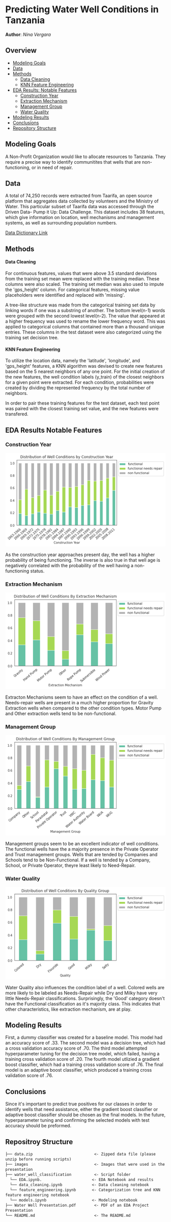 # Predicting Water Well Conditions in Tanzania 
 
**Author**: *Nina Vergara*
  
## Overview
- [Modeling Goals](https://github.com/ninavergara605/Project-3/edit/main/README.md?plain=1#L21)
- [Data](https://github.com/ninavergara605/Project-3/edit/main/README.md?plain=1#L23)
- [Methods](https://github.com/ninavergara605/Project-3/edit/main/README.md?plain=1#L30)
  - [Data Cleaning](https://github.com/ninavergara605/Project-3/edit/main/README.md?plain=1#L33)
  - [KNN Feature Engineering](https://github.com/ninavergara605/Project-3/edit/main/README.md?plain=1#L38)
- [EDA Results: Notable Features](https://github.com/ninavergara605/Project-3/edit/main/README.md?plain=1#L43)
  - [Construction Year](https://github.com/ninavergara605/Project-3/edit/main/README.md?plain=1#L45)
  - [Extraction Mechanism](https://github.com/ninavergara605/Project-3/edit/main/README.md?plain=1#L50)
  - [Management Group](https://github.com/ninavergara605/Project-3/edit/main/README.md?plain=1#L56)
  - [Water Quality](https://github.com/ninavergara605/Project-3/edit/main/README.md?plain=1#L62)
- [Modeling Results](https://github.com/ninavergara605/Project-3/edit/main/README.md?plain=1#L69)
- [Conclusions](https://github.com/ninavergara605/Project-3/edit/main/README.md?plain=1#L71)
- [Repository Structure](https://github.com/ninavergara605/Project-3/edit/main/README.md?plain=1#L75)
  

## Modeling Goals
A Non-Profit Organization would like to allocate resources to Tanzania. They require a precise way to identify communitites that wells that are non-functioning, or in need of repair.
 
## Data
A total of 74,250 records were extracted from Taarifa, an open source platform that aggregates data collected by volunteers and the Ministry of Water. This particular subset of Taarifa data was accessed through the Driven Data- Pump it Up: Data Challenge. This dataset includes 38 features, which give information on location, well mechanisms and management systems, as well as surrounding population numbers.

  [Data Dictionary Link](https://github.com/ninavergara605/Project-3/blob/16c322c977093ea12eada9e761bcb97823783401/data_dictionary.txt)

    
    
## Methods
#### Data Cleaning
For continuous features, values that were above 3.5 standard deviations from the training set mean were replaced with the training median. These columns were also scaled. The training set median was also used to impute the 'gps_height' column. For categorical features, missing value placeholders were identified and replaced with 'missing'. 

A tree-like structure was made from the categorical training set data by linking words if one was a substring of another. The bottom level(n-1) words were grouped with the second lowest level(n-2). The value that appeared at a higher frequency was used to rename the lower frequency word. This was applied to categorical columns that contained more than a thousand unique entries. These columns in the test dataset were also categorized using the training set decision tree.

#### KNN Feature Engineering
To utilize the location data, namely the 'latitude', 'longitude', and 'gps_height' features, a KNN algorithm was devised to create new features based on the 5 nearest neighbors of any one point. For the initial creation of the new features, the well condition labels (y_train) of the closest neighbors for a given point were extracted. For each condition, probabilities were created by dividing the represented frequency by the total number of neighbors.

In order to pair these training features for the test dataset, each test point was paired with the closest training set value, and the new features were transfered.
    
## EDA Results Notable Features
 
### Construction Year
![images](https://github.com/ninavergara605/Project-3/blob/e93380f36bd3007db2ea35ba42ce1c2f8e7be318/images/construction%20year%20new.png)
 
As the construction year approaches present day, the well has a higher probability of being functioning. The inverse is also true in that well age is negatively correlated with the probability of the well having a non-functioning status.

### Extraction Mechanism
![image](https://github.com/ninavergara605/Project-3/blob/e93380f36bd3007db2ea35ba42ce1c2f8e7be318/images/Extraction%20Mechanism%20new.png)

Extracton Mechanisms seem to have an effect on the condition of a well. Needs-repair wells are present in a much higher proportion for Gravity Extraction wells when compared to the other condition types. Motor Pump and Other extraction wells tend to be non-functional.

 
### Management Group

![image](https://github.com/ninavergara605/Project-3/blob/e93380f36bd3007db2ea35ba42ce1c2f8e7be318/images/management%20new.png)

Management groups seem to be an excellent indicator of well conditions. The functional wells have the a majority presence in the Private Operator and Trust management groups. Wells that are tended by Companies and Schools tend to be Non-Functional. If a well is tended by a Company, School, or Private Operator, theyre least likely to Need-Repair.
 
### Water Quality

![image](https://github.com/ninavergara605/Project-3/blob/e93380f36bd3007db2ea35ba42ce1c2f8e7be318/images/Quality%20New.png)

Water Quality also influences the condition label of a well. Colored wells are more likely to be labeled as Needs-Repair while Dry and Milky have very little Needs-Repair classifications. Surprisingly, the 'Good' category doesn't have the Functional classification as it's majority class. This indicates that other characteristics, like extraction mechanism, are at play.
    
 
## Modeling Results
First, a dummy classifier was created for a baseline model. This model had an accuracy score of .33. The second model was a decision tree, which had a cross validation accuracy score of .70. The third model attempted hyperparameter tuning for the decision tree model, which failed, having a training cross validation score of .20. The fourth model utlizied a gradient boost classifier, which had a training cross validation score of .76. The final model is an adaptive boost classifier, which produced a training cross validation score of .76.

## Conclusions
Since it's important to predict true positives for our classes in order to identify wells that need assistance, either the gradient boost classifier or adaptive boost classifier should be chosen as the final models. In the future, hyperparameter tuning and confirming the selected models with test accuracy should be preformed.
    

## Repositroy Structure
 ```
├── data.zip                           <- Zipped data file (please unzip before running scripts)
├── images                             <- Images that were used in the presentation                                            
├── water_well_classification          <- Script folder
   └── EDA.ipynb.                      <- EDA Notebook and results
   └── data_cleaning.ipynb             <- Data cleaning notebook
   └── feature_engineering.ipynb       <- Categorization tree and KNN feature engineering notebook
   └── models.ipynb                    <- Modeling notebook
├── Water Well Presentation.pdf        <- PDF of an EDA Project Presentation                       
└── README.md                          <- The README.md

```
